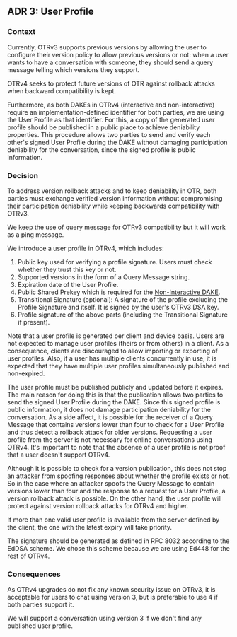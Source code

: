 ## ADR 3: User Profile

### Context

Currently, OTRv3 supports previous versions by allowing the user to configure
their version policy to allow previous versions or not: when a user wants to
have a conversation with someone, they should send a query message telling
which versions they support.

OTRv4 seeks to protect future versions of OTR against rollback attacks when
backward compatibility is kept.

Furthermore, as both DAKEs in OTRv4 (interactive and non-interactive) require
an implementation-defined identifier for both parties, we are using the User
Profile as that identifier. For this, a copy of the generated user profile
should be published in a public place to achieve deniability properties. This
procedure allows two parties to send and verify each other's signed User Profile
during the DAKE without damaging participation deniability for the conversation,
since the signed profile is public information.

### Decision

To address version rollback attacks and to keep deniability in OTR, both parties
must exchange verified version information without compromising their
participation deniability while keeping backwards compatibility with OTRv3.

We keep the use of query message for OTRv3 compatibility but it will work as a
ping message.

We introduce a user profile in OTRv4, which includes:

1. Public key used for verifying a profile signature. Users must check whether
   they trust this key or not.
2. Supported versions in the form of a Query Message string.
3. Expiration date of the User Profile.
4. Public Shared Prekey which is required for the [Non-Interactive
   DAKE](https://github.com/otrv4/otrv4/blob/master/architecture-decisions/009-non-interactive-dake.md).
6. Transitional Signature (optional): A signature of the profile excluding
   the Profile Signature and itself. It is signed by the user's OTRv3 DSA key.
5. Profile signature of the above parts (including the Transitional Signature if
   present).

Note that a user profile is generated per client and device basis. Users are not
expected to manage user profiles (theirs or from others) in a client. As a
consequence, clients are discouraged to allow importing or exporting of user
profiles. Also, if a user has multiple clients concurrently in use, it is
expected that they have multiple user profiles simultaneously published and
non-expired.

The user profile must be published publicly and updated before it expires. The
main reason for doing this is that the publication allows two parties to send
the signed User Profile during the DAKE. Since this signed profile is public
information, it does not damage participation deniability for the conversation.
As a side affect, it is possible for the receiver of a Query Message that
contains versions lower than four to check for a User Profile and thus detect a
rollback attack for older versions. Requesting a user profile from the server
is not necessary for online conversations using OTRv4. It's important to note
that the absence of a user profile is not proof that a user doesn't support
OTRv4.

Although it is possible to check for a version publication, this does not stop
an attacker from spoofing responses about whether the profile exists or not. So
in the case where an attacker spoofs the Query Message to contain versions
lower than four and the response to a request for a User Profile, a version
rollback attack is possible. On the other hand, the user profile will protect
against version rollback attacks for OTRv4 and higher.

If more than one valid user profile is available from the server defined by the
client, the one with the latest expiry will take priority.

The signature should be generated as defined in RFC 8032 according to the
EdDSA scheme. We chose this scheme because we are using Ed448 for the rest of
OTRv4.

### Consequences

As OTRv4 upgrades do not fix any known security issue on OTRv3, it is
acceptable for users to chat using version 3, but is preferable to use 4 if
both parties support it.

We will support a conversation using version 3 if we don't find any published
user profile.
